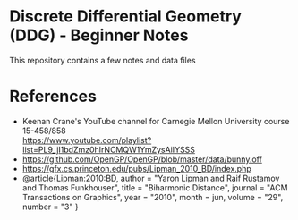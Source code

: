 # Discrete Differential Geometry (DDG) - Beginner Notes

This repository contains a few notes and data files

# References
- Keenan Crane's YouTube channel for Carnegie Mellon University course 15-458/858 \
  https://www.youtube.com/playlist?list=PL9_jI1bdZmz0hIrNCMQW1YmZysAiIYSSS
- https://github.com/OpenGP/OpenGP/blob/master/data/bunny.off
- https://gfx.cs.princeton.edu/pubs/Lipman_2010_BD/index.php
- @article{Lipman:2010:BD,
   author = "Yaron Lipman and Raif Rustamov and Thomas Funkhouser",
   title = "Biharmonic Distance",
   journal = "ACM Transactions on Graphics",
   year = "2010",
   month = jun,
   volume = "29",
   number = "3"
}

